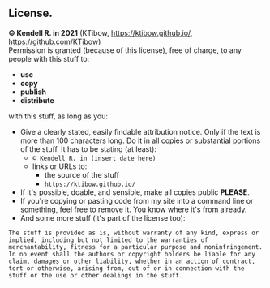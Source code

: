 ## License.
**© Kendell R. in 2021** (KTibow, https://ktibow.github.io/, https://github.com/KTibow)  
Permission is granted (because of this license), free of charge, to any people with this stuff to:  
- **use**
- **copy**
- **publish**
- **distribute**

with this stuff, as long as you:
- Give a clearly stated, easily findable attribution notice. Only if the text is more than 100 characters long. Do it in all copies or substantial portions of the stuff. It has to be stating (at least):
  - `© Kendell R. in (insert date here)`
  - links or URLs to:
    - the source of the stuff
    - `https://ktibow.github.io/`
- If it's possible, doable, and sensible, make all copies public **PLEASE**.
- If you're copying or pasting code from my site into a command line or something, feel free to remove it. You know where it's from already.
- And some more stuff (it's part of the license too):
```
The stuff is provided as is, without warranty of any kind, express or implied, including but not limited to the warranties of merchantability, fitness for a particular purpose and noninfringement. In no event shall the authors or copyright holders be liable for any claim, damages or other liability, whether in an action of contract, tort or otherwise, arising from, out of or in connection with the stuff or the use or other dealings in the stuff.
```

